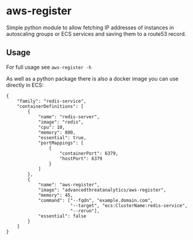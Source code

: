 # aws-register

Simple python module to allow fetching IP addresses of instances in autoscaling
groups or ECS services and saving them to a route53 record.

## Usage

For full usage see `aws-register -h`

As well as a python package there is also a docker image you can use directly
in ECS:


    {
        "family": "redis-service",
        "containerDefinitions": [
            {
                "name": "redis-server",
                "image": "redis",
                "cpu": 10,
                "memory": 800,
                "essential": true,
                "portMappings": [
                    {
                        "containerPort": 6379,
                        "hostPort": 6379
                    }
                ]
            },
            {
                "name": "aws-register",
                "image": "advancedthreatanalytics/aws-register",
                "memory": 45,
                "command": ["--fqdn", "example.domain.com",
                            "--target", "ecs:ClusterName:redis-service",
                            "--rerun"],
                "essential": false
            }
        ]
    }
